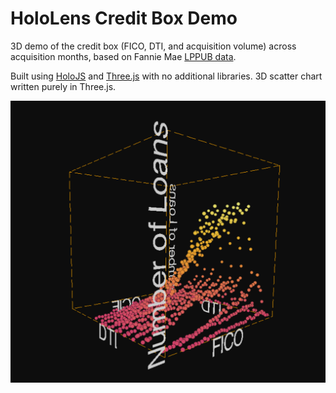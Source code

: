 # HoloLens Credit Box Demo

3D demo of the credit box (FICO, DTI, and acquisition volume) across acquisition months, based on Fannie Mae [LPPUB data](https://loanperformancedata.fanniemae.com/lppub/index.html).

Built using [HoloJS](https://github.com/microsoft/HoloJS) and [Three.js](https://threejs.org) with no additional libraries. 3D scatter chart written purely in Three.js.

![Credit Box](CreditBox.png "Credit Box")
